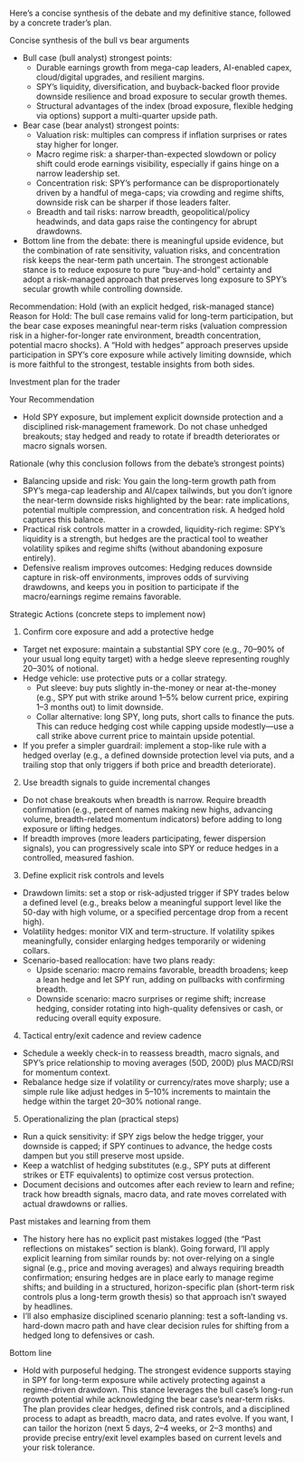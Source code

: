 Here’s a concise synthesis of the debate and my definitive stance, followed by a concrete trader’s plan.

Concise synthesis of the bull vs bear arguments
- Bull case (bull analyst) strongest points:
  - Durable earnings growth from mega-cap leaders, AI-enabled capex, cloud/digital upgrades, and resilient margins.
  - SPY’s liquidity, diversification, and buyback-backed floor provide downside resilience and broad exposure to secular growth themes.
  - Structural advantages of the index (broad exposure, flexible hedging via options) support a multi-quarter upside path.
- Bear case (bear analyst) strongest points:
  - Valuation risk: multiples can compress if inflation surprises or rates stay higher for longer.
  - Macro regime risk: a sharper-than-expected slowdown or policy shift could erode earnings visibility, especially if gains hinge on a narrow leadership set.
  - Concentration risk: SPY’s performance can be disproportionately driven by a handful of mega-caps; via crowding and regime shifts, downside risk can be sharper if those leaders falter.
  - Breadth and tail risks: narrow breadth, geopolitical/policy headwinds, and data gaps raise the contingency for abrupt drawdowns.
- Bottom line from the debate: there is meaningful upside evidence, but the combination of rate sensitivity, valuation risks, and concentration risk keeps the near-term path uncertain. The strongest actionable stance is to reduce exposure to pure “buy-and-hold” certainty and adopt a risk-managed approach that preserves long exposure to SPY’s secular growth while controlling downside.

Recommendation: Hold (with an explicit hedged, risk-managed stance)
Reason for Hold: The bull case remains valid for long-term participation, but the bear case exposes meaningful near-term risks (valuation compression risk in a higher-for-longer rate environment, breadth concentration, potential macro shocks). A “Hold with hedges” approach preserves upside participation in SPY’s core exposure while actively limiting downside, which is more faithful to the strongest, testable insights from both sides.

Investment plan for the trader

Your Recommendation
- Hold SPY exposure, but implement explicit downside protection and a disciplined risk-management framework. Do not chase unhedged breakouts; stay hedged and ready to rotate if breadth deteriorates or macro signals worsen.

Rationale (why this conclusion follows from the debate’s strongest points)
- Balancing upside and risk: You gain the long-term growth path from SPY’s mega-cap leadership and AI/capex tailwinds, but you don’t ignore the near-term downside risks highlighted by the bear: rate implications, potential multiple compression, and concentration risk. A hedged hold captures this balance.
- Practical risk controls matter in a crowded, liquidity-rich regime: SPY’s liquidity is a strength, but hedges are the practical tool to weather volatility spikes and regime shifts (without abandoning exposure entirely).
- Defensive realism improves outcomes: Hedging reduces downside capture in risk-off environments, improves odds of surviving drawdowns, and keeps you in position to participate if the macro/earnings regime remains favorable.

Strategic Actions (concrete steps to implement now)

1) Confirm core exposure and add a protective hedge
- Target net exposure: maintain a substantial SPY core (e.g., 70–90% of your usual long equity target) with a hedge sleeve representing roughly 20–30% of notional.
- Hedge vehicle: use protective puts or a collar strategy.
  - Put sleeve: buy puts slightly in-the-money or near at-the-money (e.g., SPY put with strike around 1–5% below current price, expiring 1–3 months out) to limit downside.
  - Collar alternative: long SPY, long puts, short calls to finance the puts. This can reduce hedging cost while capping upside modestly—use a call strike above current price to maintain upside potential.
- If you prefer a simpler guardrail: implement a stop-like rule with a hedged overlay (e.g., a defined downside protection level via puts, and a trailing stop that only triggers if both price and breadth deteriorate).

2) Use breadth signals to guide incremental changes
- Do not chase breakouts when breadth is narrow. Require breadth confirmation (e.g., percent of names making new highs, advancing volume, breadth-related momentum indicators) before adding to long exposure or lifting hedges.
- If breadth improves (more leaders participating, fewer dispersion signals), you can progressively scale into SPY or reduce hedges in a controlled, measured fashion.

3) Define explicit risk controls and levels
- Drawdown limits: set a stop or risk-adjusted trigger if SPY trades below a defined level (e.g., breaks below a meaningful support level like the 50-day with high volume, or a specified percentage drop from a recent high).
- Volatility hedges: monitor VIX and term-structure. If volatility spikes meaningfully, consider enlarging hedges temporarily or widening collars.
- Scenario-based reallocation: have two plans ready:
  - Upside scenario: macro remains favorable, breadth broadens; keep a lean hedge and let SPY run, adding on pullbacks with confirming breadth.
  - Downside scenario: macro surprises or regime shift; increase hedging, consider rotating into high-quality defensives or cash, or reducing overall equity exposure.

4) Tactical entry/exit cadence and review cadence
- Schedule a weekly check-in to reassess breadth, macro signals, and SPY’s price relationship to moving averages (50D, 200D) plus MACD/RSI for momentum context.
- Rebalance hedge size if volatility or currency/rates move sharply; use a simple rule like adjust hedges in 5–10% increments to maintain the hedge within the target 20–30% notional range.

5) Operationalizing the plan (practical steps)
- Run a quick sensitivity: if SPY zigs below the hedge trigger, your downside is capped; if SPY continues to advance, the hedge costs dampen but you still preserve most upside.
- Keep a watchlist of hedging substitutes (e.g., SPY puts at different strikes or ETF equivalents) to optimize cost versus protection.
- Document decisions and outcomes after each review to learn and refine; track how breadth signals, macro data, and rate moves correlated with actual drawdowns or rallies.

Past mistakes and learning from them
- The history here has no explicit past mistakes logged (the “Past reflections on mistakes” section is blank). Going forward, I’ll apply explicit learning from similar rounds by: not over-relying on a single signal (e.g., price and moving averages) and always requiring breadth confirmation; ensuring hedges are in place early to manage regime shifts; and building in a structured, horizon-specific plan (short-term risk controls plus a long-term growth thesis) so that approach isn’t swayed by headlines.
- I’ll also emphasize disciplined scenario planning: test a soft-landing vs. hard-down macro path and have clear decision rules for shifting from a hedged long to defensives or cash.

Bottom line
- Hold with purposeful hedging. The strongest evidence supports staying in SPY for long-term exposure while actively protecting against a regime-driven drawdown. This stance leverages the bull case’s long-run growth potential while acknowledging the bear case’s near-term risks. The plan provides clear hedges, defined risk controls, and a disciplined process to adapt as breadth, macro data, and rates evolve. If you want, I can tailor the horizon (next 5 days, 2–4 weeks, or 2–3 months) and provide precise entry/exit level examples based on current levels and your risk tolerance.